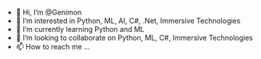 - 👋 Hi, I’m @Genimon
- 👀 I’m interested in Python, ML, AI, C#, .Net, Immersive Technologies
- 🌱 I’m currently learning Python and ML
- 💞️ I’m looking to collaborate on Python, ML, C#, Immersive Technologies
- 📫 How to reach me ...

<!---
Genimon/Genimon is a ✨ special ✨ repository because its `README.md` (this file) appears on your GitHub profile.
You can click the Preview link to take a look at your changes.
--->
